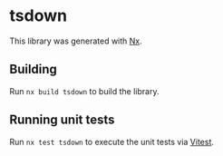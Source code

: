 # tsdown

This library was generated with [Nx](https://nx.dev).

## Building

Run `nx build tsdown` to build the library.

## Running unit tests

Run `nx test tsdown` to execute the unit tests via [Vitest](https://vitest.dev/).
